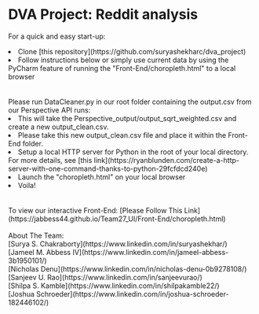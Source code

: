 # DVA Project: Reddit analysis


For a quick and easy start-up:<br>
<li>Clone [this repository](https://github.com/suryashekharc/dva_project)</li>
<li>Follow instructions below or simply use current data by using the PyCharm feature of running the "Front-End/choropleth.html" to a local browser</li>
<br>
<br>
Please run DataCleaner.py in our root folder containing the output.csv from our Perspective API runs:<br>
<li>This will take the Perspective_output/output_sqrt_weighted.csv and create a new output_clean.csv.</li>
<li>Please take this new output_clean.csv file and place it within the Front-End folder.</li>
<li>Setup a local HTTP server for Python in the root of your local directory.
For more details, see [this link](https://ryanblunden.com/create-a-http-server-with-one-command-thanks-to-python-29fcfdcd240e)</li>
<li>Launch the "choropleth.html" on your local browser</li>
<li>Voila!</li>
<br>
<br>
To view our interactive Front-End: [Please Follow This Link](https://jabbess44.github.io/Team27_UI/Front-End/choropleth.html)
<br>
<br>
About The Team:<br>
[Surya S. Chakraborty](https://www.linkedin.com/in/suryashekhar/)<br>
[Jameel M. Abbess IV](https://www.linkedin.com/in/jameel-abbess-3b1950101/)<br>
[Nicholas Denu](https://www.linkedin.com/in/nicholas-denu-0b9278108/)<br>
[Sanjeev U. Rao](https://www.linkedin.com/in/sanjeevurao/)<br>
[Shilpa S. Kamble](https://www.linkedin.com/in/shilpakamble22/)<br>
[Joshua Schroeder](https://www.linkedin.com/in/joshua-schroeder-182446102/)

